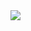 
<img src="https://github-readme-stats.luisibear98.vercel.app/api?username=Luisibear98&show_icons=true&theme=radical">
